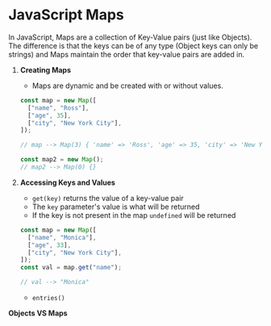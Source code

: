 # JavaScript Maps

In JavaScript, Maps are a collection of Key-Value pairs (just like Objects). The difference is that the keys can be of any type (Object keys can only be strings) and Maps maintain the order that key-value pairs are added in.

1. **Creating Maps**

   - Maps are dynamic and be created with or without values.

   ```javascript
   const map = new Map([
     ["name", "Ross"],
     ["age", 35],
     ["city", "New York City"],
   ]);

   // map --> Map(3) { 'name' => 'Ross', 'age' => 35, 'city' => 'New York City' }

   const map2 = new Map();
   // map2 --> Map(0) {}
   ```

2. **Accessing Keys and Values**

   - `get(key)` returns the value of a key-value pair
   - The `key` parameter's value is what will be returned
   - If the key is not present in the map `undefined` will be returned

   ```javascript
   const map = new Map([
     ["name", "Monica"],
     ["age", 33],
     ["city", "New York City"],
   ]);
   const val = map.get("name");

   // val --> "Monica"
   ```

   - `entries()`

**Objects VS Maps**
